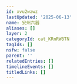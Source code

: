 ```yaml
---
id: xvu2wawz
lastUpdated: '2025-06-13'
name: 安州六器
aliases: []
layer: 2
categoryId: cat_KRnRW8TN
tagIds: []
nsfw: false
parent: ''
relatedEntries: []
timelineEvents: []
titledLinks: []
---
```


